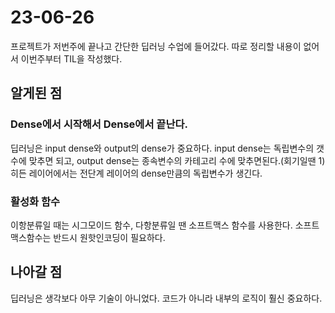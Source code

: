 # 23-06-26

프로젝트가 저번주에 끝나고 간단한 딥러닝 수업에 들어갔다. 따로 정리할 내용이 없어서 이번주부터 TIL을 작성했다.

## 알게된 점

### Dense에서 시작해서 Dense에서 끝난다.

딥러닝은 input dense와 output의 dense가 중요하다. input dense는 독립변수의 갯수에 맞추면 되고, output dense는 종속변수의 카테고리 수에 맞추면된다.(회기일땐 1)  
히든 레이어에서는 전단계 레이어의 dense만큼의 독립변수가 생긴다.

### 활성화 함수

이항분류일 때는 시그모이드 함수, 다항분류일 땐 소프트맥스 함수를 사용한다. 소프트맥스함수는 반드시 원핫인코딩이 필요하다.  

## 나아갈 점

딥러닝은 생각보다 아무 기술이 아니었다. 코드가 아니라 내부의 로직이 훨신 중요하다.
